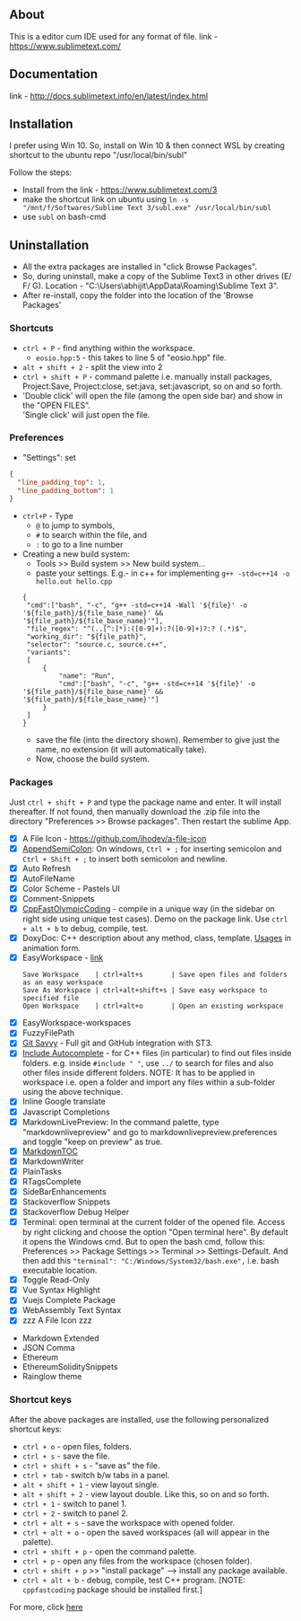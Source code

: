 ## About
This is a editor cum IDE used for any format of file.
link - https://www.sublimetext.com/

## Documentation
link - http://docs.sublimetext.info/en/latest/index.html

## Installation
I prefer using Win 10. So, install on Win 10 & then connect WSL by creating shortcut to the ubuntu repo "/usr/local/bin/subl"

Follow the steps:
* Install from the link - https://www.sublimetext.com/3
* make the shortcut link on ubuntu using `ln -s "/mnt/f/Softwares/Sublime Text 3/subl.exe" /usr/local/bin/subl`
* use `subl` on bash-cmd

## Uninstallation
* All the extra packages are installed in "click Browse Packages".
* So, during uninstall, make a copy of the Sublime Text3 in other drives (E/ F/ G). Location - "C:\Users\abhijit\AppData\Roaming\Sublime Text 3".
* After re-install, copy the folder into the location of the 'Browse Packages'

### Shortcuts
* `ctrl + P` - find anything within the workspace.
  * `eosio.hpp:5` - this takes to line 5 of "eosio.hpp" file.
* `alt + shift + 2` -  split the view into 2
* `ctrl + shift + P` - command palette i.e. manually install packages, Project:Save, Project:close, set:java, set:javascript, so on and so forth.
* 'Double click' will open the file (among the open side bar) and show in the "OPEN FILES". <br/>
  'Single click' will just open the file.

### Preferences
* "Settings": set 
```json
{
  "line_padding_top": 1,
  "line_padding_bottom": 1
}
```
* `ctrl+P` - Type 
  - `@` to jump to symbols, 
  - `#` to search within the file, and 
  - `:` to go to a line number
* Creating a new build system:
	- Tools >> Build system >> New build system...
	- paste your settings. E.g.- in c++ for implementing `g++ -std=c++14 -o hello.out hello.cpp`
	```
	{
	 "cmd":["bash", "-c", "g++ -std=c++14 -Wall '${file}' -o '${file_path}/${file_base_name}' && '${file_path}/${file_base_name}'"],
	 "file_regex": "^(..[^:]*):([0-9]+):?([0-9]+)?:? (.*)$",
	 "working_dir": "${file_path}",
	 "selector": "source.c, source.c++",
	 "variants":
	 [
		 {
			 "name": "Run",
			 "cmd":["bash", "-c", "g++ -std=c++14 '${file}' -o '${file_path}/${file_base_name}' && '${file_path}/${file_base_name}'"]
		 }
	 ]
	}
	```
	- save the file (into the directory shown). Remember to give just the name, no extension (it will automatically take).
	- Now, choose the build system.

### Packages
Just `ctrl + shift + P` and type the package name and enter. It will install thereafter. 
If not found, then manually download the .zip file into the directory "Preferences >> Browse packages". Then restart the sublime App.

* [x] A File Icon - https://github.com/ihodev/a-file-icon
* [x] [AppendSemiColon](https://packagecontrol.io/packages/AppendSemiColon): On windows, `Ctrl + ;` for inserting semicolon and `Ctrl + Shift + ;` to insert both semicolon and newline.
* [x] Auto Refresh
* [x] AutoFileName
* [x] Color Scheme - Pastels UI
* [x] Comment-Snippets
* [x] [CppFastOlympicCoding](https://packagecontrol.io/packages/CppFastOlympicCoding) - 
	compile in a unique way (in the sidebar on right side using unique test cases). Demo on the package link. Use `ctrl + alt + b` to debug, compile, test.
* [x] DoxyDoc: C++ description about any method, class, template. [Usages](https://packagecontrol.io/packages/DoxyDoc) in animation form.
* [x] EasyWorkspace - [link](https://packagecontrol.io/packages/EasyWorkspace)
  ```
  Save Workspace    | ctrl+alt+s       | Save open files and folders as an easy workspace
  Save As Workspace | ctrl+alt+shift+s | Save easy workspace to specified file
  Open Workspace    | ctrl+alt+o       | Open an existing workspace
  ```
* [x] EasyWorkspace-workspaces
* [x] FuzzyFilePath
* [x] [Git Savvy](https://packagecontrol.io/packages/GitSavvy) - Full git and GitHub integration with ST3.
* [x] [Include Autocomplete](https://packagecontrol.io/packages/Include%20Autocomplete) - for C++ files (in particular) to find out files inside folders. e.g. inside `#include " "`, use `../` to search for files and also other files inside different folders.
	NOTE: It has to be applied in workspace i.e. open a folder and import any files within a sub-folder using the above technique.
* [x] Inline Google translate
* [x] Javascript Completions
* [x] MarkdownLivePreview: In the command palette, type "markdownlivepreview" and go to markdownlivepreview.preferences and toggle "keep on preview" as true.
* [x] [MarkdownTOC](https://github.com/naokazuterada/MarkdownTOC)
* [x] MarkdownWriter
* [x] PlainTasks
* [x] RTagsComplete
* [x] SideBarEnhancements
* [x] Stackoverflow Snippets
* [x] Stackoverflow Debug Helper
* [x] Terminal: open terminal at the current folder of the opened file. Access by right clicking and choose the option "Open terminal here". By default it opens the Windows cmd. But to open the bash cmd, follow this: Preferences >> Package Settings >> Terminal >> Settings-Default. And then add this `"terminal": "C:/Windows/System32/bash.exe",` i.e. bash executable location.
* [x] Toggle Read-Only 
* [x] Vue Syntax Highlight
* [x] Vuejs Complete Package
* [x] WebAssembly Text Syntax
* [x] zzz A File Icon zzz
* Markdown Extended
* JSON Comma
* Ethereum
* EthereumSoliditySnippets
* Rainglow theme



### Shortcut keys
After the above packages are installed, use the following personalized shortcut keys:
* `ctrl + o` - open files, folders.
* `ctrl + s` - save the file.
* `ctrl + shift + s` - "save as" the file.
* `ctrl + tab` - switch b/w tabs in a panel.
* `alt + shift + 1` - view layout single. 
* `alt + shift + 2` - view layout double. Like this, so on and so forth.
* `ctrl + 1` - switch to panel 1.
* `ctrl + 2` - switch to panel 2.
* `ctrl + alt + s` - save the workspace with opened folder.
* `ctrl + alt + o` - open the saved workspaces (all will appear in the palette).
* `ctrl + shift + p` - open the command palette.
* `ctrl + p` - open any files from the workspace (chosen folder).
* `ctrl + shift + p` >> "install package" --> install any package available.
* `ctrl + alt + b` - debug, compile, test C++ program. [NOTE: `cppfastcoding` package should be installed first.]

For more, click [here](https://shortcutworld.com/Sublime-Text/win/Sublime-Text_Shortcuts)


